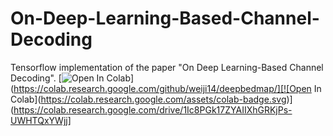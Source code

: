 # On-Deep-Learning-Based-Channel-Decoding
Tensorflow implementation of the paper "On Deep Learning-Based Channel Decoding".
[![Open In Colab](https://colab.research.google.com/assets/colab-badge.svg)](https://colab.research.google.com/github/weiji14/deepbedmap/][![Open In Colab](https://colab.research.google.com/assets/colab-badge.svg)](https://colab.research.google.com/drive/1Ic8PGk17ZYAIIXhGRKjPs-UWHTQxYWjj]
